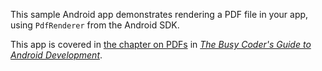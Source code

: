 This sample Android app demonstrates
rendering a PDF file in your app, using `PdfRenderer` from the Android SDK.

This app is covered in 
[the chapter on PDFs](https://commonsware.com/Android/previews/viewing-pdfs)
in [*The Busy Coder's Guide to Android Development*](https://commonsware.com/Android/).

